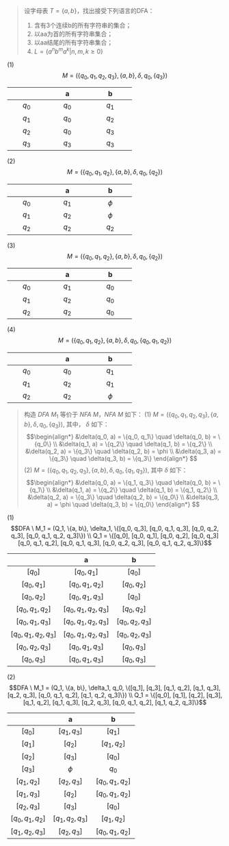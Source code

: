 > 设字母表 $T = \{a, b\}$，找出接受下列语言的DFA：
> 1. 含有3个连续b的所有字符串的集合；
> 2. 以aa为首的所有字符串集合；
> 3. 以aa结尾的所有字符串集合；
> 4. $L = \{a^nb^ma^k | n, m, k \geq 0\}$

(1)
$$M = (\{q_0, q_1, q_2, q_3\}, \{a, b\}, \delta, q_0, \{q_3\})$$

| $\qquad$$\qquad$| $\qquad$a$\qquad$ | $\qquad$b$\qquad$ |
| :----: | :----: | :----: |
|$q_0$|$q_0$|$q_1$|
|$q_1$|$q_0$|$q_2$|
|$q_2$|$q_0$|$q_3$|
|$q_3$|$q_3$|$q_3$|

(2)
$$M = (\{q_0, q_1, q_2\}, \{a, b\}, \delta, q_0, \{q_2\})$$

| $\qquad$$\qquad$| $\qquad$a$\qquad$ | $\qquad$b$\qquad$ |
| :----: | :----: | :----: |
|$q_0$|$q_1$|$\phi$|
|$q_1$|$q_2$|$\phi$|
|$q_2$|$q_2$|$q_2$|

(3)
$$M = (\{q_0, q_1, q_2\} , \{a, b\}, \delta, q_0, \{q_2\})$$

| $\qquad$$\qquad$| $\qquad$a$\qquad$ | $\qquad$b$\qquad$ |
| :----: | :----: | :----: |
|$q_0$|$q_1$|$q_0$|
|$q_1$|$q_2$|$q_0$|
|$q_2$|$q_2$|$q_0$|

(4)
$$M = (\{q_0, q_1, q_2\}, \{a, b\}, \delta, q_0, \{q_0, q_1, q_2\})$$

|$\qquad$$\qquad$| $\qquad$a$\qquad$ | $\qquad$b$\qquad$ |
| :----: | :----: | :----: |
|$q_0$|$q_0$|$q_1$|
|$q_1$|$q_2$|$q_1$|
|$q_2$|$q_2$|$\phi$|


> 构造 $DFA \ M_1$ 等价于 $NFA \ M$，$NFA \ M$ 如下：
> (1) $M = (\{q_0,q_1,q_2,q_3\}, \{a, b\}, \delta, q_0, \{q_3\})$, 其中， $\delta$ 如下：
> $$\begin{align*} &\delta(q_0, a) = \{q_0, q_1\} \quad \delta(q_0, b) = \{q_0\} \\ &\delta(q_1, a) = \{q_2\} \quad \delta(q_1, b) = \{q_2\} \\ &\delta(q_2, a) = \{q_3\} \quad \delta(q_2, b) = \phi \\ &\delta(q_3, a) = \{q_3\} \quad \delta(q_3, b) = \{q_3\} \end{align*} $$
> (2) $M = (\{q_0, q_1, q_2, q_3\}, \{a, b\}, \delta, q_0, \{q_1, q_3\})$, 其中 $\delta$ 如下：
> $$\begin{align*} &\delta(q_0, a) = \{q_1, q_3\} \quad \delta(q_0, b) = \{q_1\} \\ &\delta(q_1, a) = \{q_2\} \quad \delta(q_1, b) = \{q_1, q_2\} \\ &\delta(q_2, a) = \{q_3\} \quad \delta(q_2, b) = \{q_0\} \\ &\delta(q_3, a) = \phi \quad \delta(q_3, b) = \{q_0\} \end{align*} $$

(1) 
$$DFA \ M_1 = (Q_1, \{a, b\}, \delta_1, \{[q_0, q_3], [q_0, q_1, q_3], [q_0, q_2, q_3], [q_0, q_1, q_2, q_3]\}) \\ Q_1 = \{[q_0], [q_0, q_1], [q_0, q_2], [q_0, q_3] [q_0, q_1, q_2], [q_0, q_1, q_3], [q_0, q_2, q_3], [q_0, q_1, q_2, q_3]\}$$

|$\qquad$$\qquad$| $\qquad$a$\qquad$ | $\qquad$b$\qquad$ |
| :----: | :----: | :----: |
|$[q_0]$|$[q_0, q_1]$|$[q_0]$|
|$[q_0, q_1]$|$[q_0, q_1, q_2]$|$[q_0, q_2]$|
|$[q_0, q_2]$|$[q_0, q_1, q_3]$|$[q_0]$|
|$[q_0, q_1, q_2]$|$[q_0, q_1, q_2, q_3]$|$[q_0, q_2]$|
|$[q_0, q_1, q_3]$|$[q_0, q_1, q_2, q_3]$|$[q_0, q_2, q_3]$|
|$[q_0, q_1, q_2, q_3]$|$[q_0, q_1, q_2, q_3]$|$[q_0, q_2, q_3]$|
|$[q_0, q_2, q_3]$|$[q_0, q_1, q_3]$|$[q_0, q_3]$|
|$[q_0, q_3]$|$[q_0, q_1, q_3]$|$[q_0, q_3]$|

(2)
$$DFA \ M_1 = (Q_1, \{a, b\}, \delta_1, q_0, \{[q_1], [q_3], [q_1, q_2], [q_1, q_3], [q_2, q_3], [q_0, q_1, q_2], [q_1, q_2, q_3]\}) \\ Q_1 = \{[q_0], [q_1], [q_2], [q_3], [q_1, q_2], [q_1, q_3], [q_2, q_3], [q_0, q_1, q_2], [q_1, q_2, q_3]\}$$

| $\qquad$$\qquad$ | $\qquad$a$\qquad$ | $\qquad$b$\qquad$ |
| :--------------: | :---------------: | :---------------: |
|$[q_0]$|$[q_1, q_3]$|$[q_1]$|
|$[q_1]$|$[q_2]$|$[q_1, q_2]$|
|$[q_2]$|$[q_3]$|$[q_0]$|
|$[q_3]$|$\phi$|$q_0$|
|$[q_1, q_2]$|$[q_2, q_3]$|$[q_0, q_1, q_2]$|
|$[q_1, q_3]$|$[q_2]$|$[q_0, q_1, q_2]$|
|$[q_2, q_3]$|$[q_3]$|$[q_0]$|
|$[q_0, q_1, q_2]$|$[q_1, q_2, q_3]$|$[q_1, q_2]$|
|$[q_1, q_2, q_3]$|$[q_2, q_3]$|$[q_0, q_1, q_2]$|

